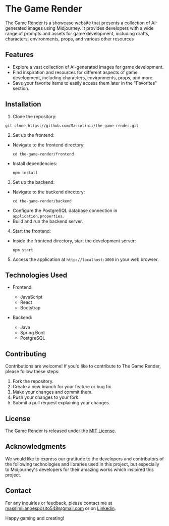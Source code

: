 # The Game Render

The Game Render is a showcase website that presents a collection of AI-generated images using Midjourney. It provides developers with a wide range of prompts and assets for game development, including drafts, characters, environments, props, and various other resources

## Features

- Explore a vast collection of AI-generated images for game development.
- Find inspiration and resources for different aspects of game development, including characters, environments, props, and more.
- Save your favorite items to easily access them later in the "Favorites" section.

## Installation

1. Clone the repository:
  ```
  git clone https://github.com/Massolinii/the-game-render.git
  ```
2. Set up the frontend:
- Navigate to the frontend directory:
  ```
  cd the-game-render/frontend
  ```
- Install dependencies:
  ```
  npm install
  ```

3. Set up the backend:
- Navigate to the backend directory:
  ```
  cd the-game-render/backend
  ```
- Configure the PostgreSQL database connection in `application.properties`.
- Build and run the backend server.

4. Start the frontend:
- Inside the frontend directory, start the development server:
  ```
  npm start
  ```

5. Access the application at `http://localhost:3000` in your web browser.

## Technologies Used

- Frontend:
  - JavaScript
  - React
  - Bootstrap

- Backend:
  - Java
  - Spring Boot
  - PostgreSQL

## Contributing

Contributions are welcome! If you'd like to contribute to The Game Render, please follow these steps:

1. Fork the repository.
2. Create a new branch for your feature or bug fix.
3. Make your changes and commit them.
4. Push your changes to your fork.
5. Submit a pull request explaining your changes.

## License

The Game Render is released under the [MIT License](https://opensource.org/licenses/MIT).

## Acknowledgments

We would like to express our gratitude to the developers and contributors of the following technologies and libraries used in this project, but especially to Midjourney's developers for their amazing works which insipired this project.


## Contact

For any inquiries or feedback, please contact me at massimilianoesposito548@gmail.com or on [Linkedin](https://www.linkedin.com/in/massolini/).

Happy gaming and creating!
